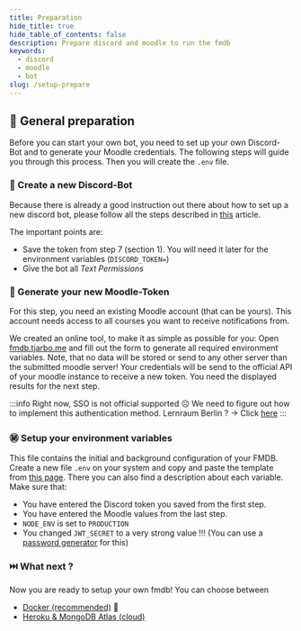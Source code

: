 ```yaml
---
title: Preparation
hide_title: true
hide_table_of_contents: false
description: Prepare discord and moodle to run the fmdb
keywords:
  - discord
  - moodle
  - bot
slug: /setup-prepare
---
```


## 🍳 General preparation

Before you can start your own bot, you need to set up your own Discord-Bot and to generate your Moodle credentials. The following steps will guide you through this process. Then you will create the `.env` file.

### 🤖 Create a new Discord-Bot

Because there is already a good instruction out there about how to set up a new discord bot, please follow all the steps described in [this](https://discordpy.readthedocs.io/en/latest/discord.html) article.

The important points are:

- Save the token from step 7 (section 1). You will need it later for the environment variables (`DISCORD_TOKEN=`)
- Give the bot all *Text Permissions*

### 🏫 Generate your new Moodle-Token

For this step, you need an existing Moodle account (that can be yours). This account needs access to all courses you want to receive notifications from.

We created an online tool, to make it as simple as possible for you: Open [fmdb.tjarbo.me](http://fmdb.tjarbo.me) and fill out the form to generate all required environment variables. Note, that no data will be stored or send to any other server than the submitted moodle server! Your credentials will be send to the official API of your moodle instance to receive a new token. You need the displayed results for the next step.  

:::info
Right now, SSO is not official supported ☹️ We need to figure out how to implement this authentication method. Lernraum Berlin ? -> Click [here](https://github.com/tjarbo/discord-moodle-bot/issues/83#issuecomment-757985921)
:::

### ㊙️ Setup your environment variables

This file contains the initial and background configuration of your FMDB. Create a new file `.env` on your system and copy and paste the template from [this page](what-is-inside-env.md). There you can also find a description about each variable. Make sure that:

- You have entered the Discord token you saved from the first step.
- You have entered the Moodle values from the last step.
- `NODE_ENV` is set to `PRODUCTION`
- You changed `JWT_SECRET` to a very strong value !!! (You can use a [password generator](https://www.lastpass.com/password-generator) for this)

### ⏭️ What next ?

Now you are ready to setup your own fmdb! You can choose between

- [Docker (recommended)](setup-with-docker.md) 🐳
- [Heroku & MongoDB Atlas (cloud)](setup-with-heroku-and-mongodb-atlas.md)
